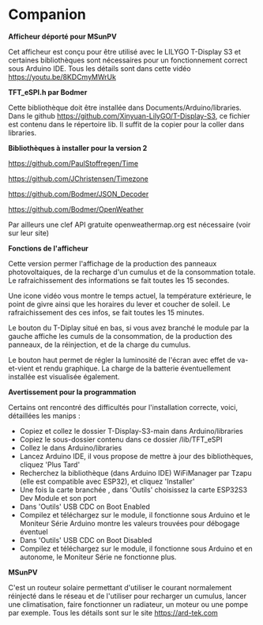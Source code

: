 # Companion
**Afficheur déporté pour MSunPV**

Cet afficheur est conçu pour être utilisé avec le LILYGO T-Display S3 et certaines bibliothèques sont nécessaires pour un fonctionnement correct sous Arduino IDE. Tous les détails sont dans cette vidéo https://youtu.be/8KDCmyMWrUk

**TFT_eSPI.h par Bodmer**

Cette bibliothèque doit être installée dans Documents/Arduino/libraries. Dans le github https://github.com/Xinyuan-LilyGO/T-Display-S3, ce fichier est contenu dans le répertoire lib. Il suffit de la copier pour la coller dans libraries.

**Bibliothèques à installer pour la version 2**

https://github.com/PaulStoffregen/Time

https://github.com/JChristensen/Timezone

https://github.com/Bodmer/JSON_Decoder

https://github.com/Bodmer/OpenWeather

Par ailleurs une clef API gratuite openweathermap.org est nécessaire (voir sur leur site)


**Fonctions de l'afficheur**

Cette version permer l'affichage de la production des panneaux photovoltaiques, de la recharge d'un cumulus et de la consommation totale.
Le rafraichissement des informations se fait toutes les 15 secondes.

Une icone vidéo vous montre le temps actuel, la température extérieure, le point de givre ainsi que les horaires du lever et coucher de soleil. Le rafraichissement des ces infos, se fait toutes les 15 minutes.

Le bouton du T-Diplay situé en bas, si vous avez branché le module par la gauche affiche les cumuls de la consommation, de la production des panneaux, de la réinjection, et de la charge du cumulus.

Le bouton haut permet de régler la luminosité de l'écran avec effet de va-et-vient et rendu graphique. La charge de la batterie éventuellement installée est visualisée également.

**Avertissement pour la programmation**

Certains ont rencontré des difficultés pour l'installation correcte, voici, détaillées les manips :
- Copiez et collez le dossier T-Display-S3-main dans Arduino/libraries
- Copiez le sous-dossier contenu dans ce dossier /lib/TFT_eSPI
- Collez le dans Arduino/libraries
- Lancez Arduino IDE, il vous propose de mettre à jour des bibliothèques, cliquez 'Plus Tard'
- Recherchez la bibliothèque (dans Arduino IDE) WiFiManager par Tzapu (elle est compatible avec ESP32), et cliquez 'Installer'
- Une fois la carte branchée , dans 'Outils' choisissez la carte ESP32S3 Dev Module et son port
- Dans 'Outils' USB CDC on Boot Enabled
- Compilez et téléchargez sur le module, il fonctionne sous Arduino et le Moniteur Série Arduino montre les valeurs trouvées pour débogage éventuel
- Dans 'Outils' USB CDC on Boot Disabled
- Compilez et téléchargez sur le module, il fonctionne sous Arduino et en autonome, le Moniteur Série ne fonctionne plus.

**MSunPV**

C'est un routeur solaire permettant d'utiliser le courant normalement réinjecté dans le réseau et de l'utiliser pour recharger un cumulus, lancer une climatisation, faire fonctionner un radiateur, un moteur ou une pompe par exemple. Tous les détails sont sur le site https://ard-tek.com

